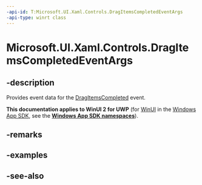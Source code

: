 ```yaml
---
-api-id: T:Microsoft.UI.Xaml.Controls.DragItemsCompletedEventArgs
-api-type: winrt class
---
```


<!-- Class syntax.
public class DragItemsCompletedEventArgs : Windows.UI.Xaml.Controls.IDragItemsCompletedEventArgs
-->

# Microsoft.UI.Xaml.Controls.DragItemsCompletedEventArgs

## -description
Provides event data for the [DragItemsCompleted](listviewbase_dragitemscompleted.md) event.

**This documentation applies to WinUI 2 for UWP** (for [WinUI](/windows/apps/winui/winui3/) in the [Windows App SDK](/windows/apps/windows-app-sdk/), see the **[Windows App SDK namespaces](/windows/windows-app-sdk/api/winrt/)**).

## -remarks

## -examples

## -see-also
